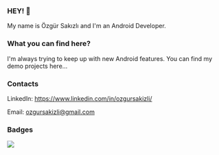 ### HEY! 👋

My name is Özgür Sakızlı and I'm an Android Developer. 

### What you can find here?

I'm always trying to keep up with new Android features. You can find my demo projects here...

### Contacts 
LinkedIn: https://www.linkedin.com/in/ozgursakizli/

Email: ozgursakizli@gmail.com

### Badges
![](https://komarev.com/ghpvc/?username=ozgursakizli)
